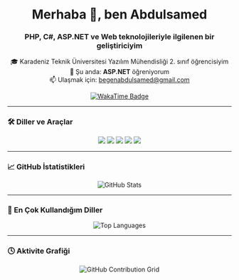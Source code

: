 <h1 align="center">Merhaba 👋, ben Abdulsamed</h1>
<h3 align="center">PHP, C#, ASP.NET ve Web teknolojileriyle ilgilenen bir geliştiriciyim</h3>

<p align="center">
  🎓 Karadeniz Teknik Üniversitesi Yazılım Mühendisliği 2. sınıf öğrencisiyim<br>
  🌱 Şu anda: <strong>ASP.NET</strong> öğreniyorum<br>
  📫 Ulaşmak için: <a href="mailto:begenabdulsamed@gmail.com">begenabdulsamed@gmail.com</a>
</p>

<p align="center">
  <a href="https://wakatime.com/@b7011416-51c5-4095-804c-ef42df5d2d4f">
    <img src="https://wakatime.com/badge/user/b7011416-51c5-4095-804c-ef42df5d2d4f.svg" alt="WakaTime Badge"/>
  </a>
</p>

---

### 🛠️ Diller ve Araçlar

<p align="center">
  <img src="https://img.shields.io/badge/PHP-777BB4?style=for-the-badge&logo=php&logoColor=white"/>
  <img src="https://img.shields.io/badge/ASP.NET-512BD4?style=for-the-badge&logo=.net&logoColor=white"/>
  <img src="https://img.shields.io/badge/SQL-4479A1?style=for-the-badge&logo=postgresql&logoColor=white"/>
  <img src="https://img.shields.io/badge/C%23-239120?style=for-the-badge&logo=c-sharp&logoColor=white"/>
  <img src="https://img.shields.io/badge/C-00599C?style=for-the-badge&logo=c&logoColor=white"/>
</p>

---

### 📈 GitHub İstatistikleri

<p align="center">
  <img src="https://github-readme-stats.vercel.app/api?username=BegenAbdulsamed&show_icons=true&theme=github_dark" alt="GitHub Stats" />
</p>

---

### 🧠 En Çok Kullandığım Diller

<p align="center">
  <img src="https://github-readme-stats.vercel.app/api/top-langs/?username=BegenAbdulsamed&layout=compact&theme=github_dark" alt="Top Languages" />
</p>

---

### 🕓 Aktivite Grafiği

<p align="center">
  <img src="https://ghchart.rshah.org/BegenAbdulsamed" alt="GitHub Contribution Grid" />
</p>
